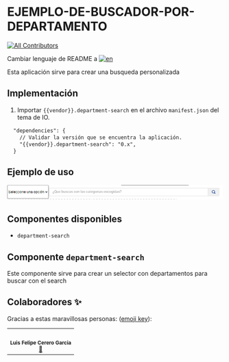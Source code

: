 # EJEMPLO-DE-BUSCADOR-POR-DEPARTAMENTO

<!-- DOCS-IGNORE:start -->
<!-- ALL-CONTRIBUTORS-BADGE:START - Do not remove or modify this section -->

[![All Contributors](https://img.shields.io/badge/all_contributors-1-orange.svg?style=flat-square)](#contributors-)

<!-- ALL-CONTRIBUTORS-BADGE:END -->
<!-- DOCS-IGNORE:end -->

Cambiar lenguaje de README a [![en](https://img.shields.io/badge/lang-en-red.svg)](https://github.com/FelCer/vtex-custom-departament-search/blob/main/docs/README.en.md)

Esta aplicación sirve para crear una busqueda personalizada
<br>

## Implementación

1. Importar `{{vendor}}.department-search` en el archivo `manifest.json` del tema de IO.

```
  "dependencies": {
    // Validar la versión que se encuentra la aplicación.
    "{{vendor}}.department-search": "0.x",
  }
```

## Ejemplo de uso

![Media Placeholder](./assets/example_use1.png 'Imagen de ejemplo de uso')

## Componentes disponibles

- `department-search`
  <br>

## Componente `department-search`

Este componente sirve para crear un selector con departamentos para buscar con el search
<!-- DOCS-IGNORE:start -->

## Colaboradores ✨

Gracias a estas maravillosas personas: ([emoji key](https://allcontributors.org/docs/en/emoji-key)):

<table>
  <tr>
    <td align="center"><img src="https://avatars.githubusercontent.com/u/22477264?v=4" width="100px;" alt=""/><br /><sub><b>Luis Felipe Cerero Garcia</b></sub></a><br /><a href="https://github.com/FelCer/vtex-custom-departament-search/commits?author=felcer" title="Documentation">📖</td>
  </tr>
</table>

<!-- DOCS-IGNORE:end -->
